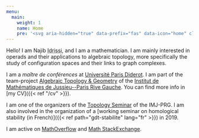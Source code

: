 ```yaml
---
menu:
  main:
    weight: 1
    name: Home
    pre: '<svg aria-hidden="true" data-prefix="fas" data-icon="home" class="svg-inline--fa fa-home fa-w-18" role="img" xmlns="http://www.w3.org/2000/svg" viewBox="0 0 576 512"><path fill="currentColor" d="M488 312.7V456c0 13.3-10.7 24-24 24H348c-6.6 0-12-5.4-12-12V356c0-6.6-5.4-12-12-12h-72c-6.6 0-12 5.4-12 12v112c0 6.6-5.4 12-12 12H112c-13.3 0-24-10.7-24-24V312.7c0-3.6 1.6-7 4.4-9.3l188-154.8c4.4-3.6 10.8-3.6 15.3 0l188 154.8c2.7 2.3 4.3 5.7 4.3 9.3zm83.6-60.9L488 182.9V44.4c0-6.6-5.4-12-12-12h-56c-6.6 0-12 5.4-12 12V117l-89.5-73.7c-17.7-14.6-43.3-14.6-61 0L4.4 251.8c-5.1 4.2-5.8 11.8-1.6 16.9l25.5 31c4.2 5.1 11.8 5.8 16.9 1.6l235.2-193.7c4.4-3.6 10.8-3.6 15.3 0l235.2 193.7c5.1 4.2 12.7 3.5 16.9-1.6l25.5-31c4.2-5.2 3.4-12.7-1.7-16.9z"></path></svg>'
---
```


Hello! I am Najib <abbr title="My complete family name is ‘Idrissi Kaïtouni’ and it is possible to find it in some places. I prefer to use only 'Idrissi' in academic settings for simplicity and to avoid some confusions – for example, automated systems thinking that ‘Idrissi’ is my middle name and that I should be called ‘NI Kaïtouni’...).">Idrissi</abbr>, and I am a mathematician.
I am mainly interested in operads and their applications to algebraic topology, more specifically the study of configuration spaces and their links to graph complexes.

I am a *maître de conférences* at [Université Paris Diderot](https://www.univ-paris-diderot.fr).
I am part of the team-project [Algebraic Topology & Geometry](https://www.imj-prg.fr/tga/) of the [Institut de Mathématiques de Jussieu--Paris Rive Gauche](https://www.imj-prg.fr).
You can find more info in [my CV]({{< ref "/cv" >}}).

I am one of the organizers of the [Topology Seminar](https://www.imj-prg.fr/spip.php?article67) of the IMJ-PRG.
I am also involved in the organization of a [working seminar on homological stability (in French)]({{< ref path="gdt-stabilite" lang="fr" >}}) in 2019.

I am active on [MathOverflow](https://mathoverflow.net/users/36146/najib-idrissi) and [Math StackExchange](https://math.stackexchange.com/users/10014/najib-idrissi).
